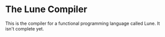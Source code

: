 # The Lune Compiler
This is the compiler for a functional programming language called Lune. It isn't complete yet.
